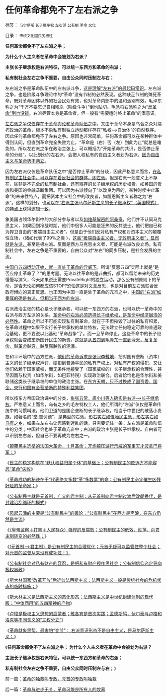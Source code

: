 # 任何革命都免不了左右派之争

标签： `马尔萨斯` `长子继承权` `左右派` `公有制` `革命` `文化` 

目录： `传统文化国民劣根性`

**任何革命都免不了左右派之争；**

**为什么个人主义者在革命中会被划为右派？**

**主张长子继承权是右派特征，可以统一东西方和革命的右派**；

**私有制社会左右之争不重要，自由公众同时压制左与右**；



左右派之争是革命队伍中的左右派斗争，[这是理解“左右派”的最起码常识](../../../2012/2/6/预设公有制革命前提的“左与右”和个人主义异端.md)。左右派之争，也是阶级斗争理论中的“革命”没有节制的必然表现。这种缺乏节制的殊死革命，既对革命团体以外的社会民众有效，也对革命内部中的温和派别有效。毛泽东称之为“千万不要忘记自相残杀（阶级斗争）”倒也贴切。[毛派将右派称之为“反革命”倒也没错](../../../2009/8/21/古今肃反的道德观之成分决定立场论.md)。右派尽管本身是革命者，但一般有“需要适时终止革命”的潜意识。

[左右派之争仅仅存在于革命舆论和革命队伍之中](../../../2012/2/10/革命的误区“谁才是大多数”？.md)，又由于革命本身是乌合之众对腐朽政治的革命，根本不象私有制独立运动那样存在“私权——>自治体”的自然秩序。因此任何革命都免不了左右之争。原因也非常简单，任何革命都可以在某种群体中得到认同，但直到革命完全失败为止，“革命是（右）否（左）到此为止”就总是难免的。所以左右派之争在政治主张上，可以概括为“开始革命的共识，是否停止革命的分歧”。以此划分的左右派，会把人权私有的自由主义者划为右派，[因为自由主义与革命势不两立](../../../2012/2/13/民主进程与革命势不两立.md)。

因为左右派仅仅是革命队伍之中“是否停止革命”的分歧，因此严格意义而言，[在私有制民主社会中，可以存在着反社会的群体，即左派](../../../2012/2/20/西方社会经济的左右派学术序列两百年沿革.md)。但是右派一般意义上不存在，除非是不完全的私有制社会，还有残存的长子继承权的历史权贵，如英国的贵族和美国的金融垄断集团。可以因为右派倾向于“以改良为目的，某种时侯中止革命”的未来性特点，而把资本主义社会中的改良者，如凯恩斯主义者称之为“右派”。这样的划分，也[可以在“右派主张马尔萨斯主义的长子继承权”（英国模式）的特点上获得逻辑一致](../../../2012/10/3/长子继承权是封建社会的基础，通往奴役之路的要害；.md)。

象美国占领华尔街中的大部分参与者以及[如维基解密的阿桑奇](../../../2010/12/15/不要利用维基解密；非法的“真相”不是真相.md)，他们并不认同马克思主义，如果回到冷战时期，他们中很多人可能是狂热的反共战士，他们把自已称为捍卫自由的“极端自由主义者”。但是由于他们反对私有产权和对资本主义的颠覆性立场，（诸如代表了99%之类
），[这些“极端自由主义者，无政府主义者”，显然就是左派，](../../../2012/9/12/与人权分离的自由叫法西斯主义.md)甚至是极左派。反而是西方马克思主义者，可能是右派改良立场。私有制社会中，左右之争是不重要的，自由公众对“左右”的同步压制，是社会发展的主流。

[中国自五四运动开始，就一直处于革命的淫威下](../../../2011/1/15/反思五四运动的局限性，道德治国不考虑国家成本；.md)。所谓“反思五四”实际上就是“是否应停止革命了？”的思考题。无论以往革命的是非曲折，都可以留给未来的历史慢慢写演义，今天如果说还需要PrivateRight的独立运动，那么公有制原则下的革命，是否无论如何都应该STOP?恐怕这是对文革反思，也是对目前左右派联合反政府倾向的真正反思。也正因为中国一直是处于革命的亢奋之中，[中国的“右派”如秦晖的确是右派，但相当于西方的左派](../../../2012/10/16/马克思主义和三权分立都是空中楼阁；.md)。

右派政治主张的核心是长子继承权，可以统一东西方的右派，也可以统一革命中的右派与西方左派的关系。[革命中的右派必须选择长子继承权，是革命中经济崩溃的必然性](http://hi.baidu.com/darthchn/item/c7ce2fd842962410e0f46f2e)。革命之所以不可能实现私有制革命，就在于不但摧毁了过往的私有积累，在革命过程中如果不实行长子继承权的单位特权，无法建立任何稳定可靠的普通政治基础，更不要说以此基础“革命战争”了。而一旦革命停止，这些革命中的长子继承权就会变成垄断国计民生的新贵。[这就是从五四到毛泽东一直到今天，反复革命，越革命越穷，越反腐越败的泥潭](http://hi.baidu.com/darthchn/item/a41d39f7ba6f130d84d2782e)。

在和平环境中的西方左派，[他们的革命诉求是张冠李戴地](../../../2011/10/30/“国家垄断资本主义”的大脑急转弯.md)，把对国有垄断（资本）主义的长子继承权声讨，硬扣到普通平民的私有产权上，对私有产权的侵犯，又让他们依赖于国家威权，而无条件地接受了（国家威权的）长子继承权的合理性，甚至因而与权贵（如华尔街，如巴菲特税）实现政治联合。后者恰恰也是华尔街和美联储这类长子继承权的单位的政治主张。在[东方天朝，只不过换成了国资委，国企，央行和国有金营垄断的特殊利益集团](../../../2012/10/15/改革能够成功的关键在于精兵简政.md)。

所以按东方帝国政治课中的分类，[象张五常，周小川等人确实是右派——>长子继承权](../../../2009/10/21/人，鬼.md)。严格意义上而言，乌有之乡的毛左特权工人，他们所谓的“左派”仅仅是革命传统中的习惯叫法，他们卫道的是国企垄断的长子继承权，相当于中世纪的破落小贵族，如著名的“堂.吉诃德”，是典型的右派。[形右实左如怪胎民主派，形左实右如乌有之乡](../../../2009/10/25/特权卫士生产线和怪胎民主派.md)，如果左左右右让您感到迷乱的话，只需要记住一条：左右派是革命队伍中的分类；中国社会也处于革命亢奋中；右派的政治主张是长子继承权。自由者可以识别左右派，但自已不要再成为左右之一。



《[颠覆民主选举的法国大革命，十月革命；开炮镇压游行示威的军事天才波拿巴将军；](../../../2012/10/22/大炮镇压游行示威的军事天才.md)》

《[民主的稳定构筑在“默认权益归属个体”的基础上；公有制民主的败选方不能容忍“革命”失败](../../../2012/10/23/公有制民主的败选方不可能容忍失败.md)》

《[革命成功的秘诀在于“代表绝大多数”革“多数票”的命；公有制民主必定催生凶残奸险的革命家；](../../../2012/10/23/“法西斯主义是行动，从来不是理论”（墨索里尼）；.md)》

《[公有制民主就是元首制，广义的君主制；从元首制向君主制过渡后改朝换代，是封建治乱循环的模式](../../../2012/10/23/“人民主权论”与“极权”君权神授”,可完全统一.md)》

《[风起云涌的主要是“公有制民主”的舆论；“公有制民主”在西方是声浪，在东方仍然是主流](../../../2012/10/24/公有制民主：广泛的民主监督着元首广泛监管的权力.md)》

《[（皇帝监察＋打黑＋人民群众）强悍的反腐败；公有制民主的低效，动荡，向君主制转变的必然性；](../../../2012/10/24/公有制民主中的反腐败，革命和改朝换代；.md)》

《[(元首制——>君主制）是公有制民主的合理优化；元首无疑可以监管住整个社会；对元首的监督从来没有成功过！》](../../../2012/10/25/您是否认为（公有制＋民主）更亲切？.md)

《[公有制社会对私有财产的容忍，是把私有财产视作黑社会；公有制信仰必定导向极权暴政](../../../2012/10/25/增加个体为前提，《资本论》就接近正确.md)》

《[斯大林国家“改革开放”后近似法西斯主义；法西斯主义一般是传统社会的危机状态的临时措施；](../../../2012/10/25/法西斯主义“右”和共产主义“左”的异与同.md)》

《[斯大林主义是法西斯主义的恶化形态；法西斯主义是中世纪封建体制的现代版；“中体西用”的五四精神的产物](../../../2012/10/27/斯大林主义是法西斯的恶化形态.md)》

《[卢梭是极权主义思想的启蒙者；雅各宾是首次实践；孟德斯鸠，伏尔泰与卢梭和洛克等不同含义的“三权分立”](../../../2012/10/27/西方学者如何跳出了“左右”之争？.md)》

《[革命就象黑帮，最害怕“变节”；
右派意识形态不是自由主义，是马尔萨斯主义；](../../../2012/10/28/革命的独裁叫专政，元首的专政叫独裁.md)》

《**任何革命都免不了左右派之争； 为什么个人主义者在革命中会被划为右派？**

**主张长子继承权是右派特征，可以统一东西方和革命的右派**；

**私有制社会左右之争不重要，自由公众同时压制左与右**；》

前一篇：[革命的独裁叫专政，元首的专政叫独裁](../../../2012/10/28/革命的独裁叫专政，元首的专政叫独裁.md)

后一篇：[革命与进步无关，革命可能是所有人的坟墓](../../../2012/10/28/革命与进步无关，革命可能是所有人的坟墓.md)